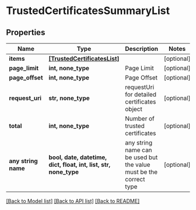 # TrustedCertificatesSummaryList


## Properties
Name | Type | Description | Notes
------------ | ------------- | ------------- | -------------
**items** | [**[TrustedCertificatesList]**](TrustedCertificatesList.md) |  | [optional] 
**page_limit** | **int, none_type** | Page Limit | [optional] 
**page_offset** | **int, none_type** | Page Offset | [optional] 
**request_uri** | **str, none_type** | requestUri for detailed certificates object | [optional] 
**total** | **int, none_type** | Number of trusted certificates | [optional] 
**any string name** | **bool, date, datetime, dict, float, int, list, str, none_type** | any string name can be used but the value must be the correct type | [optional]

[[Back to Model list]](../README.md#documentation-for-models) [[Back to API list]](../README.md#documentation-for-api-endpoints) [[Back to README]](../README.md)


